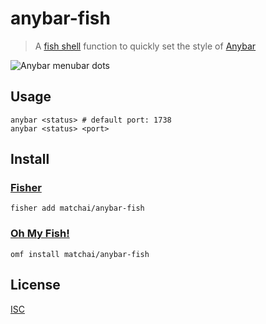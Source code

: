 # anybar-fish

> A [fish shell](http://fishshell.com/) function to quickly set the style of [Anybar](https://github.com/tonsky/AnyBar)

![Anybar menubar dots](https://cloud.githubusercontent.com/assets/170270/26110935/ea2a0220-3a7d-11e7-9443-d55f5260e3fb.png)

## Usage

```fish
anybar <status> # default port: 1738
anybar <status> <port>
```

## Install

### [Fisher](https://github.com/jorgebucaran/fisher)

```fish
fisher add matchai/anybar-fish
```

### [Oh My Fish!](https://github.com/oh-my-fish/oh-my-fish)

```fish
omf install matchai/anybar-fish
```

## License

[ISC](./LICENSE)
